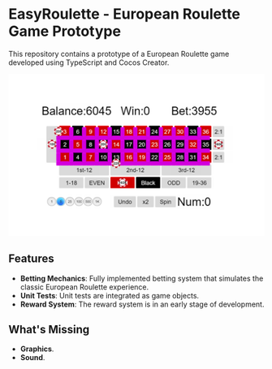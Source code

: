 # EasyRoulette - European Roulette Game Prototype

This repository contains a prototype of a European Roulette game developed using TypeScript and Cocos Creator.

![](/docs/image.png)

## Features

- **Betting Mechanics**: Fully implemented betting system that simulates the classic European Roulette experience.
- **Unit Tests**: Unit tests are integrated as game objects.
- **Reward System**: The reward system is in an early stage of development.

## What's Missing

- **Graphics**.
- **Sound**.